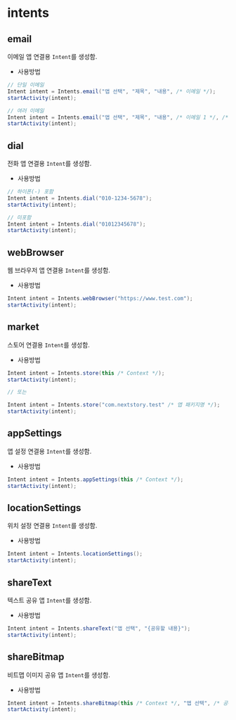 # intents

## email

이메일 앱 연결용 `Intent`를 생성함.

- 사용방법

```java
// 단일 이메일
Intent intent = Intents.email("앱 선택", "제목", "내용", /* 이메일 */);
startActivity(intent);

// 여러 이메일
Intent intent = Intents.email("앱 선택", "제목", "내용", /* 이메일 1 */, /* 이메일 2 ... */);
startActivity(intent);
```

## dial

전화 앱 연결용 `Intent`를 생성함.

- 사용방법

```java
// 하이폰(-) 포함
Intent intent = Intents.dial("010-1234-5678");
startActivity(intent);

// 미포함
Intent intent = Intents.dial("01012345678");
startActivity(intent);
```

## webBrowser

웹 브라우저 앱 연결용 `Intent`를 생성함.

- 사용방법

```java
Intent intent = Intents.webBrowser("https://www.test.com");
startActivity(intent);
```

## market

스토어 연결용 `Intent`를 생성함.

- 사용방법

```java
Intent intent = Intents.store(this /* Context */);
startActivity(intent);

// 또는

Intent intent = Intents.store("com.nextstory.test" /* 앱 패키지명 */);
startActivity(intent);
```

## appSettings

앱 설정 연결용 `Intent`를 생성함.

- 사용방법

```java
Intent intent = Intents.appSettings(this /* Context */);
startActivity(intent);
```

## locationSettings

위치 설정 연결용 `Intent`를 생성함.

- 사용방법

```java
Intent intent = Intents.locationSettings();
startActivity(intent);
```

## shareText

텍스트 공유 앱 `Intent`를 생성함.

- 사용방법

```java
Intent intent = Intents.shareText("앱 선택", "{공유할 내용}");
startActivity(intent);
```

## shareBitmap

비트맵 이미지 공유 앱 `Intent`를 생성함.

- 사용방법

```java
Intent intent = Intents.shareBitmap(this /* Context */, "앱 선택", /* 공유할 비트맵 */);
startActivity(intent);
```

